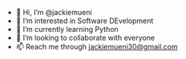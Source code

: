 - 👋 Hi, I’m @jackiemueni
- 👀 I’m interested in Software DEvelopment
- 🌱 I’m currently learning Python
- 💞️ I’m looking to collaborate with everyone
- 📫 Reach me through jackiemueni30@gmail.com

<!---
jackiemueni/jackiemueni is a ✨ special ✨ repository because its `README.md` (this file) appears on your GitHub profile.
You can click the Preview link to take a look at your changes.
--->
